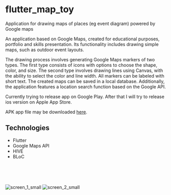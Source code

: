 # flutter_map_toy

Application for drawing maps of places (eg event diagram) powered by Google maps

An application based on Google Maps, created for educational purposes, portfolio and skills presentation. Its functionality includes drawing simple maps, such as outdoor event layouts. 

The drawing process involves generating Google Maps markers of two types. The first type consists of icons with options to choose the shape, color, and size. The second type involves drawing lines using Canvas, with the ability to select the color and line width. All markers can be labeled with short text. The created maps can be saved in a local database. Additionally, the application features a location search function based on the Google API.

Currently trying to release app on Google Play. After that I will try to release ios version on Apple App Store.

APK app file may be downloaded [here](https://drive.google.com/drive/folders/1OpUzcEuO5Mr3DBd4977ORzwrv-EduInr?usp=drive_link).
 
 
## Technologies
* Flutter
* Google Maps API
* HIVE
* BLoC

</br></br></br>

![screen_1_small](https://github.com/pawelmat142/flutter_map_toy/assets/98407450/b0c88255-1eab-4833-b58c-a2dea643f9ec)
![screen_2_small](https://github.com/pawelmat142/flutter_map_toy/assets/98407450/80a0be96-9471-4cba-908f-9aa6a34e66ca)
